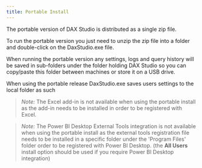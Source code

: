 ```yaml
---
title: Portable Install
---
```


The portable version of DAX Studio is distributed as a single zip file. 

To run the portable version you just need to unzip the zip file into a folder and double-click on the DaxStudio.exe file. 

When running the portable version any settings, logs and query history will be saved in sub-folders under the folder holding DAX Studio so you can copy/paste this folder between machines or store it on a USB drive.

When using the portable release DaxStudio.exe saves users settings to the local folder as such

> *Note:* The Excel add-in is not available when using the portable install as the add-in needs to be installed in order to be registered with Excel.

> *Note:* The Power BI Desktop External Tools integration is not available when using the portable install as the external tools registration file needs to be installed in a specific folder under the 'Program Files' folder order to be registered with Power BI Desktop. (the **All Users** install option should be used if you require Power BI Desktop integration)